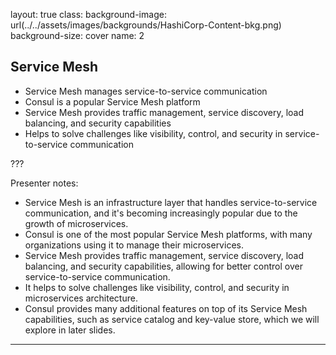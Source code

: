 layout: true
class: 
background-image: url(../../assets/images/backgrounds/HashiCorp-Content-bkg.png)
background-size: cover
name: 2

## Service Mesh

- Service Mesh manages service-to-service communication
- Consul is a popular Service Mesh platform
- Service Mesh provides traffic management, service discovery, load balancing, and security capabilities
- Helps to solve challenges like visibility, control, and security in service-to-service communication

???

Presenter notes:
- Service Mesh is an infrastructure layer that handles service-to-service communication, and it's becoming increasingly popular due to the growth of microservices.
- Consul is one of the most popular Service Mesh platforms, with many organizations using it to manage their microservices.
- Service Mesh provides traffic management, service discovery, load balancing, and security capabilities, allowing for better control over service-to-service communication.
- It helps to solve challenges like visibility, control, and security in microservices architecture.
- Consul provides many additional features on top of its Service Mesh capabilities, such as service catalog and key-value store, which we will explore in later slides.


---
